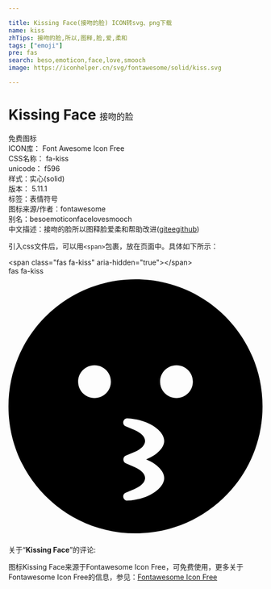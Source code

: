 ```yaml
---

title: Kissing Face(接吻的脸) ICON转svg、png下载
name: kiss
zhTips: 接吻的脸,所以,图释,脸,爱,柔和
tags: ["emoji"]
pre: fas
search: beso,emoticon,face,love,smooch
image: https://iconhelper.cn/svg/fontawesome/solid/kiss.svg

---
```


# Kissing Face  <small style="font-size: 60%;font-weight: 100">接吻的脸</small>


<div class="detail-page">
<p>
<span><span class="badge-success badge">免费图标</span> </span>
<br/>
<span>
ICON库：
<span class="badge-secondary badge">Font Awesome Icon Free</span> 
</span>
<br/>
<span>
CSS名称：
<span class="badge-secondary badge">fa-kiss</span> 
</span>
<br/>
<span>
unicode：
<span class="badge-secondary badge">f596</span> 
<copy-btn content='f596' btn-title=""></copy-btn>
<copy-btn :content='String.fromCodePoint(parseInt("f596", 16))' btn-title="复制U"></copy-btn>
</span><br/><span>样式：<span class="badge-light badge">实心(solid)</span></span>
<br/>
<span>
版本：
<span class="badge-secondary badge">5.11.1</span> 
</span><br/><span>标签：<span class="badge-light badge"><router-link to="/tags/emoji.html">表情符号</router-link></span></span>
<br/>
<span>图标来源/作者：<span class="badge-light badge">fontawesome</span></span> 
<br/>
<span>别名：<span class="badge-light badge">beso</span><span class="badge-light badge">emoticon</span><span class="badge-light badge">face</span><span class="badge-light badge">love</span><span class="badge-light badge">smooch</span></span><br/><span class="zh-detail">中文描述：<span class="badge-primary badge">接吻的脸</span><span class="badge-primary badge">所以</span><span class="badge-primary badge">图释</span><span class="badge-primary badge">脸</span><span class="badge-primary badge">爱</span><span class="badge-primary badge">柔和</span><span class="help-link"><span>帮助改进</span>(<a href="https://gitee.com/liuwave/icon-helper/edit/master/json/fontawesome/solid/kiss.json" target="_blank" rel="noopener noreferrer">gitee</a><a href="https://github.com/liuwave/icon-helper/edit/master/json/fontawesome/solid/kiss.json" target="_blank" rel="noopener noreferrer">github</a></span>)</span><br/>
</p>
</div>
<div class="alert alert-dark">
  <i class="fas fa-kiss fa-xs"></i>
  <i class="fas fa-kiss fa-sm"></i>
  <i class="fas fa-kiss fa-lg"></i>
  <i class="fas fa-kiss fa-2x"></i>
  <i class="fas fa-kiss fa-3x"></i>
  <i class="fas fa-kiss fa-5x"></i>
  <i class="fas fa-kiss fa-7x"></i>
</div>
<div>
  <p>引入css文件后，可以用<code>&lt;span&gt;</code>包裹，放在页面中。具体如下所示：    
  </p>
  <div class="alert alert-primary" style="font-size: 14px">
    &lt;span class="fas fa-kiss" aria-hidden="true"&gt;&lt;/span&gt;
    <copy-btn content='<span class="fas fa-kiss" aria-hidden="true"></span>'></copy-btn>
  </div>
  <div class="alert alert-secondary">
    <i class="fas fa-kiss"
    style="font-size: 24px"
    aria-hidden="true"></i> fas fa-kiss
    <copy-btn content="fas fa-kiss" btn-title="复制图标名称"></copy-btn>
  </div>
</div>
<div id="svg" class="svg-wrap">
<svg xmlns="http://www.w3.org/2000/svg" viewBox="0 0 496 512"><path d="M248 8C111 8 0 119 0 256s111 248 248 248 248-111 248-248S385 8 248 8zm-80 232c-17.7 0-32-14.3-32-32s14.3-32 32-32 32 14.3 32 32-14.3 32-32 32zm136 156c0 19.2-28.7 41.5-71.5 44-8.5.8-12.1-11.8-3.6-15.4l17-7.2c13-5.5 20.8-13.5 20.8-21.5s-7.8-16-20.8-21.5l-17-7.2c-6-2.5-6.1-12.2 0-14.8l17-7.2c13-5.5 20.8-13.5 20.8-21.5s-7.8-16-20.8-21.5l-17-7.2c-8.6-3.6-4.8-16.5 3.6-15.4 42.8 2.5 71.5 24.8 71.5 44 0 13-13.4 27.3-35.2 36C290.6 368.7 304 383 304 396zm24-156c-17.7 0-32-14.3-32-32s14.3-32 32-32 32 14.3 32 32-14.3 32-32 32z"/></svg>
</div>
<detail full-name='fa-kiss'></detail>
<div class="icon-detail__container">
<p>关于“<b>Kissing Face</b>”的评论:</p>
</div>
<Vssue title="关于“Kissing Face”的评论" />    
<div><p>图标Kissing Face来源于Fontawesome Icon Free，可免费使用，更多关于  Fontawesome Icon Free的信息，参见：<a target="_blank" href="https://iconhelper.cn/fontawesome.html">Fontawesome Icon Free</a>
</p></div>
